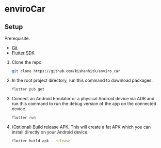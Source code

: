 # enviroCar

## Setup
Prerequisite:

* [Git](https://git-scm.com/)
* [Flutter SDK](https://flutter.dev/docs/get-started/install)

1. Clone the repo.

   ```bash
   git clone https://github.com/kishanhitk/enviro_car
   ```

2. In the root project directory, run this command to download packages.

   ```bash
   flutter pub get
   ```

3. Connect an Android Emulator or a physical Android device via ADB and run this command to run the debug version of the app on the connected device.

   ```bash
   flutter run
   ```

4. (Optional) Build release APK. This will create a fat APK which you can install directly on your Android device. 

   ```bash
   flutter build apk --release
   ```


